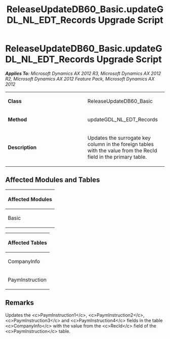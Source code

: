 ﻿---
title: ReleaseUpdateDB60_Basic.updateGDL_NL_EDT_Records Upgrade Script
TOCTitle: ReleaseUpdateDB60_Basic.updateGDL_NL_EDT_Records Upgrade Script
ms:assetid: 8d167287-6cbd-a504-5646-1da4aefda1b6
ms:mtpsurl: https://msdn.microsoft.com/en-us/library/JJ736474(v=AX.60)
ms:contentKeyID: 49709664
ms.date: 05/18/2015
mtps_version: v=AX.60
---

# ReleaseUpdateDB60\_Basic.updateGDL\_NL\_EDT\_Records Upgrade Script 


_**Applies To:** Microsoft Dynamics AX 2012 R3, Microsoft Dynamics AX 2012 R2, Microsoft Dynamics AX 2012 Feature Pack, Microsoft Dynamics AX 2012_

<table>
<colgroup>
<col style="width: 50%" />
<col style="width: 50%" />
</colgroup>
<tbody>
<tr class="odd">
<td><p><strong>Class</strong></p></td>
<td><p>ReleaseUpdateDB60_Basic</p></td>
</tr>
<tr class="even">
<td><p><strong>Method</strong></p></td>
<td><p>updateGDL_NL_EDT_Records</p></td>
</tr>
<tr class="odd">
<td><p><strong>Description</strong></p></td>
<td><p>Updates the surrogate key column in the foreign tables with the value from the RecId field in the primary table.</p></td>
</tr>
</tbody>
</table>


## Affected Modules and Tables

<table>
<colgroup>
<col style="width: 100%" />
</colgroup>
<thead>
<tr class="header">
<th><p>Affected Modules</p></th>
</tr>
</thead>
<tbody>
<tr class="odd">
<td><p>Basic</p></td>
</tr>
</tbody>
</table>


<table>
<colgroup>
<col style="width: 100%" />
</colgroup>
<thead>
<tr class="header">
<th><p>Affected Tables</p></th>
</tr>
</thead>
<tbody>
<tr class="odd">
<td><p>CompanyInfo</p></td>
</tr>
<tr class="even">
<td><p>PaymInstruction</p></td>
</tr>
</tbody>
</table>


## Remarks

Updates the \<c\>PaymInstruction1\</c\>, \<c\>PaymInstruction2\</c\>, \<c\>PaymInstruction3\</c\> and \<c\>PaymInstruction4\</c\> fields in the table \<c\>CompanyInfo\</c\> with the value from the \<c\>RecId\</c\> field of the \<c\>PaymInstruction\</c\> table.

  


